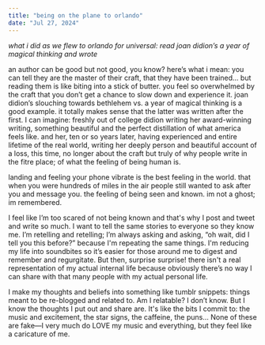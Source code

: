 ```yaml
---
title: "being on the plane to orlando"
date: "Jul 27, 2024" 
---
```


*what i did as we flew to orlando for universal: read joan didion’s a year of magical thinking and wrote*

an author can be good but not good, you know? here’s what i mean: you can tell they are the master of their craft, that they have been trained… but reading them is like biting into a stick of butter. you feel so overwhelmed by the craft that you don’t get a chance to slow down and experience it. joan didion’s slouching towards bethlehem vs. a year of magical thinking is a good example. it totally makes sense that the latter was written after the first. I can imagine: freshly out of college didion writing her award-winning writing, something beautiful and the perfect distillation of what america feels like. and her, ten or so years later, having experienced and entire lifetime of the real world, writing her deeply person and beautiful account of a loss, this time, no longer about the craft but truly of why people write in the fitre place; of what the feeling of being human is.

landing and feeling your phone vibrate is the best feeling in the world. that when you were hundreds of miles in the air people still wanted to ask after you and message you. the feeling of being seen and known. im not a ghost; im remembered. 

I feel like I’m too scared of not being known and that's why I post and tweet and write so much. I want to tell the same stories to everyone so they know me. I’m retelling and retelling; I’m always asking and asking, “oh wait, did I tell you this before?” because I'm repeating the same things. I'm reducing my life into soundbites so it’s easier for those around me to digest and remember and regurgitate. But then, surprise surprise! there isn't a real representation of my actual internal life because obviously there’s no way I can share with that many people with my actual personal life. 

I make my thoughts and beliefs into something like tumblr snippets: things meant to be re-blogged and related to. Am I relatable? I don’t know. But I know the thoughts I put out and share are. It's like the bits I commit to: the music and excitement, the star signs, the caffeine, the puns... None of these are fake—I very much do LOVE my music and everything, but they feel like a caricature of me.